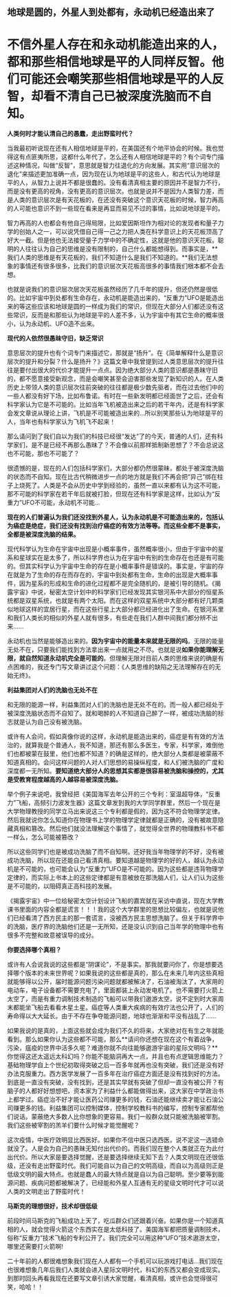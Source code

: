 ## 地球是圆的，外星人到处都有，永动机已经造出来了

# 不信外星人存在和永动机能造出来的人，都和那些相信地球是平的人同样反智。他们可能还会嘲笑那些相信地球是平的人反智，却看不清自己已被深度洗脑而不自知。


**人类何时才能认清自己的愚蠢，走出野蛮时代？**


当我最初听说现在还有人相信地球是平的，在美国还有个地平协会的时候。我也觉得这有点匪夷所思，这都什么年代了，怎么还有人相信地球是平的？有个词专门描述这种情况，叫做“反智”，意思就是智力往退化的方向发展。其实用“意识层次的退化”来描述更加准确一点，因为现在认为地球是平的这些人，和古代认为地球是平的人，从智力上说并不都是很蠢的。没有看清真相主要的原因并不是智力不行，而是没有更高的视角，没有更高的意识层次。也就是说并不是因为人类智力差，而是人类的意识层次是有天花板的，在还没有突破这个意识天花板的时候，智力再高的人可能也意识不到一些现在看来是再显而易见不过的事情，比如说地球是平的。


智力再高的人也都会有他自己得局限，比如爱因斯坦作为相对论的发现者和量子力学的创始人之一，可以说凭借自己得一己之力把人类在科学意识上的天花板顶高了好大一截。但是他也无法接受量子力学中的不确定性，这就是他的意识天花板。聪明的人往往认为自己的思维是没有限制的，自己什么都能想得到。而事实是，**我们人类的思维是有天花板的，我们不知道什么是我们不知道的。**我们无法想象的事情还有很多很多，比我们的意识层次天花板高很多的事情我们根本都不会去想。


也就是说我们的意识层次层次天花板虽然经历了几千年的提升，但还仍然是很低的。比如宇宙中到处都有生命存在，永动机是能造出来的，“反重力”UFO是能造出来的等这些应该和地球是圆的一样成为我们的常识，但现在大部分人们都还没有这些常识，反而是和那些认为地球是平的人差不多，认为宇宙中有其它生命的概率很小，认为永动机、UFO造不出来。

**现代的人依然很愚昧守旧，缺乏常识**


意思层次的提升也有个词专门来描述它，那就是“扬升”。在《简单解释什么是意识层次的提升和分裂？什么是扬升？》这篇文章中我曾提到过人类意思层次的提升往往是要付出很大的代价才能提升一点点。因为绝大部分人类的意识都是愚昧守旧的，都不愿意接受新观念，而是会嘲笑甚至会迫害那些发现了新知识的人。在人类历史上带领人类的意识层次往前突破的往往都是极少数先驱者，而在过去他们中的一些人都没有好下场，比如布鲁诺。有时在一些新发明都已经面世了之后，还会有科学家认为它是不可能的。比如当年飞机被造出来之后的若干年内，还是有科学家会发文章说从理论上讲，飞机是不可能被造出来的...所以别笑那些认为地球是平的人，当年也有科学家认为飞机飞不起来！


那么请问到了我们自以为我们的科技已经很“发达”了的今天，普通的人们，还有科学家们，是不是已经不再那么愚昧了？不会像以前那样抵制新思想了？不会总说这也不可能，那也不可能了？


很遗憾的是，现在的人们包括科学家们，大部分都仍然很蒙昧，都处于被深度洗脑的状态而不自知。现在比古代稍微进步一点的地方就是我们不再会把“异己”绑在柱子上烧死了。人类是不会从历史中学到经验的，虽然一直以来都有认为这不可能，那不可能的科学家在若干年后就被打脸，但现在还有科学家是这样，比如认为“反重力”UFO不可能，永动机不可能...


**现在的人们普遍认为我们还没找到外星人，认为永动机是不可能造出来的，包括认为癌症是绝症，我们还没有找到治疗癌症的有效方法等等。而这些全都不是事实，全都是被深度洗脑的结果。**


现代科学认为生命在宇宙中出现是小概率事件，虽然概率很小，但由于宇宙中的星系和星球实在是太多了，所以科学界也认为在宇宙中有别的生命存在也还是有可能的。但其实科学认为宇宙中生命的存在是小概率事件是错误的。事实是，宇宙的存在就是为了生命的存在而存在的，宇宙中到处都有生命，生命的出现是大概率事件，因为星系的形成和生命的进化过程都不是完全随机的，是被引导的随机。《揭露宇宙》中说，秘密太空计划中的科学家们已经发现其实银河系中大部分的恒星系统都是双星系统，也就是有两个太阳。而在这样的双星系统中大部分都有好几颗类似地球这样的宜居行星，而在这些行星上大部分都已经进化出了生命。在银河系里和我们人类长的相似的外星人就有很多，有些走在我们人群中间我们都分辨不出来......


永动机也当然是能够造出来的。**因为宇宙中的能量本来就是无限的吗**。无限的能量无处不在，只要我们能找到方法拿出来一点就用之不尽。也就是说**如果你能理解无限，就自然知道永动机完全是可能的**。但理解无限对目前人类的思维来说的确是有点困难的，我还专门写文章讲过这个问题：《人类思维的缺陷之无法理解存在的无始无终》。


**利益集团对人们的洗脑也无处不在**


和无限的能源一样，利益集团对人们的洗脑也是无处不在的。而一般人都已经处于被深度洗脑状态而不自知了。就和喝醉的人不知道自己醉了一样，被成功洗脑的标志就是认为自己没有被洗脑。


或许有人会问，假如真像你说的这样，永动机是能造出来的，癌症是有有效的方法治的，就算我是个普通人，我不知道，那还有那么多医生，专家，科学家，难倒他们也都被蒙在鼓里，他们也都不知道？的确是这样的，绝大部分人类都是被蒙蔽不知道真相的。会问这样问题的人对人们思想的易操纵程度，和人们被洗脑的广度和深度都一无所知。**要知道绝大部分人的思想其实都是很容易被洗脑和操控的，尤其是受教育程度越高的人越容易被深度洗脑。**


举个例子来说吧，我曾经把《美国海军去年公开的三个专利：室温超导体，“反重力”飞船，高频引力波发生器》这篇文章发到我的大学同学群里，然后一个现在是大学物理教授的同学立马出来说这三个专利都是假的，因为这不符合物理学定律。然后我就说你怎么知道你在物理书上学的物理学定律就都是正确的，没有被故意隐藏真相和篡改。然后他们就没法理解这个事情了，就觉得全世界的物理教科书不都一样么，怎么可能被篡改？


所以这些同学们也是被成功洗脑了而不自知啊。还好我当年物理学的不好，没有被成功洗脑，所以现在还能自己看清真相。要知道越是物理学的好的人，越认为永动机是不可能的，也可能会认为“反重力”UFO是不可能的。因为这些都是违背物理学定律的，而实际上书本上的这些定律都是有意被放在那洗脑人们，让人们认为这些是不可能的，以阻碍真正高科技的发展。


《揭露宇宙》中一位给秘密太空计划设计飞船的嘉宾就在采访中直说，现在大学教课书里面的内容全都是谎言！！！我的这个大学群里的思想比较偏左，也就是说他们已经看清了西方民主的那一套谎言，没被西方民主思想洗脑了。但关于科学界中的洗脑，医疗界的洗脑他们还是一无所知，还是没认识到自己当年学的物理中也有很多不完整和故意被误导的成分。


**你要选择哪个真相？**


或许有人会说我说的这些都是“阴谋论”，不是事实。那我就要问你了，你是想要选择哪个版本的未来世界呢？如果我说的这些都是真的，那么在未来几年内这些真相就能够得以公开，届时能源问题污染问题就都被解决了，石油被淘汰了，大家用的电动车，电子设备都不需要充电了，里面都装上永动发电机了。也不需要打火箭上太空了，而是有重力调制技术制造的飞船可以带我们遨游太空，说不定到时大家周末都能坐飞船去看看木星土星。癌症等人类重大疾病的有效疗法也公开了，人们的寿命得以大大延长。由于不存在争夺能源问题，地球也渐渐和平没有战乱了......



如果我说的是真的，上面这些就会成为我们不久的将来，大家绝对在有生之年就能看到。那么如果你认为这些都不可能，那么**请问你还想在现在这个有着战争，污染，瘟疫的世界中活多久呢？难道你就不向往能够遨游宇宙的星际文明吗？**你觉得这还太遥远太科幻吗？你能不能脑洞再大一点，并且也有点逻辑思维能力？基础物理学自上个世纪初取得突破之后一百多年就再也没有突破，我们还是没有好办法克服重力。西方医学发展了一百多年在治疗癌症方面还是没有找到好的方法。到底是一直没有突破，没有找到，还是其实早就有突破了但却一直没有被公开？有脑子的人都好好想想吧，资本家为了利益什么都能做得出来，这大家在中学政治书上都学过。癌症治不好才能让医药公司赚更多的钱，石油还能继续卖才能让石油公司赚更多的钱。利益集团可以控制媒体，控制学校教科书的编写，控制专家都帮他们说话。蒙蔽绝大多数人比你想象的更容易。我们一般群众就只能被洗脑被宰割。我们这些被宰割的羔羊们要什么时候才能觉醒呢？



这次疫情，中医疗效明显比西医好。如果你不信中医只选西医，说不定这一选错命就没了。人是会为自己的愚昧无知付出代价的。而我们现在整个人类就正在为此付出代价。所以大家是要选择觉醒，还是要选择继续无知下去？人类文明现在还很低级，还没有走出野蛮时代。我们可能自以为自己的文明高级，而自以为高级则正是低级文明的最大特点。也就是蠢人的最大特点就是自以为自己聪明。至少要等到能源问题、疾病问题都被解决了，已经能和外星人互通有无的星级文明时代才可以说人类的文明走出了野蛮时代！



**马斯克的理想很好，技术却很低级**



前段时间马斯克的飞船成功上天了，吃瓜群众们还跟着兴奋。如果你是一个知道真相的人，就会觉得火箭这个东西实在是太低科技了。美国海军都把质量调制技术，俗称“反重力”技术飞船的专利公开了。我们完全可以用这种“UFO”技术遨游太空，哪里还需要打火箭啊!



二十年前的人都很难想象我们现在人人都有一个手机可以玩游戏打电话...我们现在也很难想象几年后我们人类就会进入星际文明时代，科幻的东西又都会变成现实。到那时回头再看我现在还要写文章引诱大家觉醒，看清真相，或许也会觉得很可笑，哈哈！！

